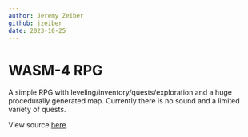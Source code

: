 ```yaml
---
author: Jeremy Zeiber
github: jzeiber
date: 2023-10-25
---
```


# WASM-4 RPG

A simple RPG with leveling/inventory/quests/exploration and a huge procedurally generated map.  Currently there is no sound and a limited variety of quests.

View source [here](https://github.com/jzeiber/wasm4-rpg).
